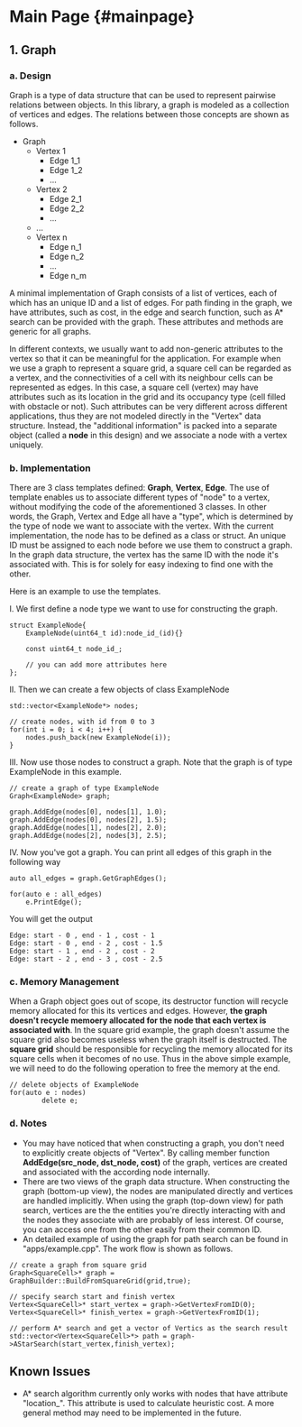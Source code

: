 Main Page                         {#mainpage}
=========

## 1. Graph

### a. Design

Graph is a type of data structure that can be used to represent pairwise relations between objects. In this library, a graph is modeled as a collection of vertices and edges. The relations between those concepts are shown as follows.
* Graph
  * Vertex 1
    * Edge 1_1
    * Edge 1_2
    * ...
  * Vertex 2
    * Edge 2_1
    * Edge 2_2
    * ...
  * ...
  * Vertex n
    * Edge n_1
    * Edge n_2
    * ...
    * Edge n_m

A minimal implementation of Graph consists of a list of vertices, each of which has an unique ID and a list of edges. For path finding in the graph, we have attributes, such as cost, in the edge and search function, such as A* search can be provided with the graph. These attributes and methods are generic for all graphs.

In different contexts, we usually want to add non-generic attributes to the vertex so that it can be meaningful for the application. For example when we use a graph to represent a square grid, a square cell can be regarded as a vertex, and the connectivities of a cell with its neighbour cells can be represented as edges. In this case, a square cell (vertex) may have attributes such as its location in the grid and its occupancy type (cell filled with obstacle or not). Such attributes can be very different across different applications, thus they are not modeled directly in the "Vertex" data structure. Instead, the "additional information" is packed into a separate object (called a **node** in this design) and we associate a node with a vertex uniquely.

### b. Implementation

There are 3 class templates defined: **Graph**, **Vertex**, **Edge**. The use of template enables us to associate different types of "node" to a vertex, without modifying the code of the aforementioned 3 classes. In other words, the Graph, Vertex and Edge all have a "type", which is determined by the type of node we want to associate with the vertex. With the current implementation, the node has to be defined as a class or struct. An unique ID must be assigned to each node before we use them to construct a graph. In the graph data structure, the vertex has the same ID with the node it's associated with. This is for solely for easy indexing to find one with the other.

Here is an example to use the templates.

I. We first define a node type we want to use for constructing the graph.

~~~
struct ExampleNode{
	ExampleNode(uint64_t id):node_id_(id){}

	const uint64_t node_id_;

	// you can add more attributes here
};
~~~

II. Then we can create a few objects of class ExampleNode

~~~
std::vector<ExampleNode*> nodes;

// create nodes, with id from 0 to 3
for(int i = 0; i < 4; i++) {
	nodes.push_back(new ExampleNode(i));
}
~~~

III. Now use those nodes to construct a graph. Note that the graph is of type ExampleNode in this example.

~~~
// create a graph of type ExampleNode
Graph<ExampleNode> graph;

graph.AddEdge(nodes[0], nodes[1], 1.0);
graph.AddEdge(nodes[0], nodes[2], 1.5);
graph.AddEdge(nodes[1], nodes[2], 2.0);
graph.AddEdge(nodes[2], nodes[3], 2.5);
~~~

IV. Now you've got a graph. You can print all edges of this graph in the following way

~~~
auto all_edges = graph.GetGraphEdges();

for(auto e : all_edges)
	e.PrintEdge();
~~~

You will get the output

~~~
Edge: start - 0 , end - 1 , cost - 1
Edge: start - 0 , end - 2 , cost - 1.5
Edge: start - 1 , end - 2 , cost - 2
Edge: start - 2 , end - 3 , cost - 2.5
~~~

### c. Memory Management

When a Graph object goes out of scope, its destructor function will recycle memory allocated for this its vertices and edges. However, **the graph doesn't recycle memoery allocated for the node that each vertex is associated with**. In the square grid example, the graph doesn't assume the square grid also becomes useless when the graph itself is destructed. The **square grid** should be responsible for recycling the memory allocated for its square cells when it becomes of no use. Thus in the above simple example, we will need to do the following operation to free the memory at the end.

~~~
// delete objects of ExampleNode
for(auto e : nodes)
		delete e;
~~~

### d. Notes

* You may have noticed that when constructing a graph, you don't need to explicitly create objects of "Vertex". By calling member function **AddEdge(src_node, dst_node, cost)** of the graph, vertices are created and associated with the according node internally.
* There are two views of the graph data structure. When constructing the graph (bottom-up view), the nodes are manipulated directly and vertices are handled implicitly. When using the graph (top-down view) for path search, vertices are the the entities you're directly interacting with and the nodes they associate with are probably of less interest. Of course, you can access one from the other easily from their common ID.
* An detailed example of using the graph for path search can be found in "apps/example.cpp". The work flow is shown as follows.

~~~
// create a graph from square grid
Graph<SquareCell>* graph = GraphBuilder::BuildFromSquareGrid(grid,true);

// specify search start and finish vertex
Vertex<SquareCell>* start_vertex = graph->GetVertexFromID(0);
Vertex<SquareCell>* finish_vertex = graph->GetVertexFromID(1);

// perform A* search and get a vector of Vertics as the search result
std::vector<Vertex<SquareCell>*> path = graph->AStarSearch(start_vertex,finish_vertex);
~~~


## Known Issues

* A* search algorithm currently only works with nodes that have attribute "location_". This attribute is used to calculate heuristic cost. A more general method may need to be implemented in the future.
